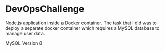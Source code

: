 # DevOpsChallenge

Node.js application inside a Docker container. The task that I did was to deploy a separate docker container which requires a MySQL database to manage user data. 

MySQL Version 8
